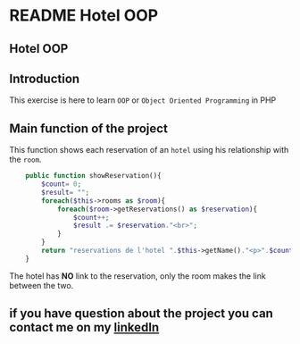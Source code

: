 # **README Hotel OOP**

## **Hotel OOP**

## **Introduction**

This exercise is here to learn `OOP` or `Object Oriented Programming` in PHP

## **Main function of the project**

This function shows each reservation of an `hotel` using his relationship with the `room`.
```php
    public function showReservation(){
        $count= 0;
        $result= ""; 
        foreach($this->rooms as $room){
            foreach($room->getReservations() as $reservation){
                $count++;
                $result .= $reservation."<br>";
            }
        }
        return "reservations de l'hotel ".$this->getName()."<p>".$count." Reservation !</p>".$result."<br>"; 
    }  
```
The hotel has **NO** link to the reservation, only the room makes the link between the two.

## **if you have question about the project you can contact me on my [linkedIn](https://www.linkedin.com/in/nassim-hammoudi-8a5235334/)**